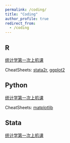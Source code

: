 ```yaml
---
permalink: /coding/
title: "Coding"
author_profile: true
redirect_from: 
  - /coding
---
```


## R

[统计学第一次上机课](http://xishanyu2.github.io/files/统计学（R实现）.pdf)

CheatSheets: [stata2r](http://xishanyu2.github.io/files/stata2r-CheatSheet.pdf), [ggplot2](http://xishanyu2.github.io/files/ggplot2-CheatSheet.pdf)

## Python

[统计学第一次上机课](http://xishanyu2.github.io/files/统计学（Python实现）.pdf)

CheatSheets: [matplotlib](http://xishanyu2.github.io/files/matplotlib-CheatSheet.pdf)

## Stata

[统计学第一次上机课](http://xishanyu2.github.io/files/统计学（Stata实现）.pdf)
